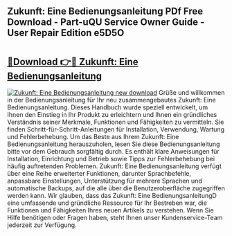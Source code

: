 ## Zukunft: Eine Bedienungsanleitung PDf Free Download - Part-uQU Service Owner Guide - User Repair Edition e5D5O

# <h2><a href="http://df1cm23.blite.top/?on=Zukunft%3a+Eine+Bedienungsanleitung">🔗Download 👉🔴 Zukunft: Eine Bedienungsanleitung</a></h2>

[![Zukunft: Eine Bedienungsanleitung new download](https://i.imgur.com/lujVjoI.png)](http://df1cm23.blite.top/?on=Zukunft%3a+Eine+Bedienungsanleitung)
Grüße und willkommen in der Bedienungsanleitung für Ihr neu zusammengebautes Zukunft: Eine Bedienungsanleitung. Dieses Handbuch wurde speziell entwickelt, um Ihnen den Einstieg in Ihr Produkt zu erleichtern und Ihnen ein gründliches Verständnis seiner Merkmale, Funktionen und Fähigkeiten zu vermitteln. Sie finden Schritt-für-Schritt-Anleitungen für Installation, Verwendung, Wartung und Fehlerbehebung. Um das Beste aus Ihrem Zukunft: Eine Bedienungsanleitung herauszuholen, lesen Sie diese Bedienungsanleitung bitte vor dem Gebrauch sorgfältig durch. Es enthält klare Anweisungen für Installation, Einrichtung und Betrieb sowie Tipps zur Fehlerbehebung bei häufig auftretenden Problemen. Zukunft: Eine Bedienungsanleitung verfügt über eine Reihe erweiterter Funktionen, darunter Sprachbefehle, anpassbare Einstellungen, Unterstützung für mehrere Sprachen und automatische Backups, auf die alle über die Benutzeroberfläche zugegriffen werden kann. Wir glauben, dass das Zukunft: Eine BedienungsanleitungD eine umfassende und gründliche Ressource für Ihr Bestreben war, die Funktionen und Fähigkeiten Ihres neuen Artikels zu verstehen. Wenn Sie Hilfe benötigen oder Fragen haben, steht Ihnen unser Kundenservice-Team jederzeit zur Verfügung.
